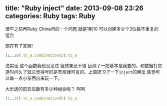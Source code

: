 title: "Ruby inject"
date: 2013-09-08 23:26
categories: Ruby
tags: Ruby
---

很早之前再Ruby China问的一个问题 就是1到10 可以创建多少个3位数不重复的组合

现在有了答案!

``` ruby
(1..10).to_a.combination(3).to_a
```

说实话 这个函数我也没见过 但效果还不错 目测了一把基本是我要的，和数据打交道时间久了就总觉得号码是有规律可言的。上周研习了一下`inject`的用法 感觉可以做一点小东西出来玩一下。

大乐透的前五位数有多少种组合呢？ 呵呵 

``` ruby
(1..35).to_a.combination(5).to_a
```
